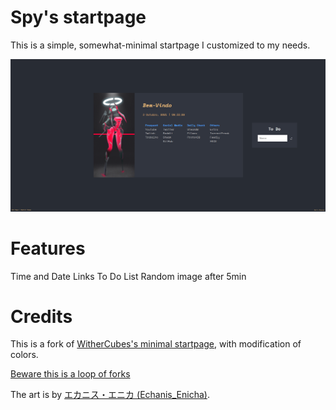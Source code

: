 # Spy's startpage
This is a simple, somewhat-minimal startpage I customized to my needs.

![Preview](assets/img/preview.png)

# Features
Time and Date
Links
To Do List
Random image after 5min


# Credits
This is a fork of [WitherCubes's minimal startpage](https://github.com/WitherCubes/startpage), with modification of colors.

[Beware this is a loop of forks](https://xkcd.com/1683/)


The art is by [エカニス・エニカ (Echanis_Enicha)](https://twitter.com/Echanis_Enicha/status/1436874590295236608).
